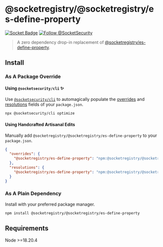 # @socketregistry/@socketregistry/es-define-property

[![Socket Badge](https://socket.dev/api/badge/npm/package/@socketregistry/@socketregistry/es-define-property)](https://socket.dev/npm/package/@socketregistry/@socketregistry/es-define-property)
[![Follow @SocketSecurity](https://img.shields.io/twitter/follow/SocketSecurity?style=social)](https://twitter.com/SocketSecurity)

> A zero dependency drop-in replacement of
> [@socketregistry/es-define-property](https://www.npmjs.com/package/@socketregistry/es-define-property).

## Install

### As A Package Override

#### Using `@socketsecurity/cli` :sparkles:

Use [`@socketsecurity/cli`](https://www.npmjs.com/package/@socketsecurity/cli)
to automagically populate the
[overrides](https://docs.npmjs.com/cli/v9/configuring-npm/package-json#overrides)
and [resolutions](https://yarnpkg.com/configuration/manifest#resolutions) fields
of your `package.json`.

```sh
npx @socketsecurity/cli optimize
```

#### Using Handcrafted Artisanal Edits

Manually add `@socketregistry/@socketregistry/es-define-property` to your
`package.json`.

```json
{
  "overrides": {
    "@socketregistry/es-define-property": "npm:@socketregistry/@socketregistry/es-define-property@^1"
  },
  "resolutions": {
    "@socketregistry/es-define-property": "npm:@socketregistry/@socketregistry/es-define-property@^1"
  }
}
```

### As A Plain Dependency

Install with your preferred package manager.

```sh
npm install @socketregistry/@socketregistry/es-define-property
```

## Requirements

Node &gt;=18.20.4

